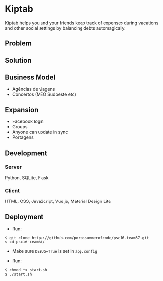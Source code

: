 # Kiptab

Kiptab helps you and your friends keep track of expenses during vacations and other social settings
by balancing debts automagically.

## Problem

## Solution

## Business Model

- Agências de viagens
- Concertos (MEO Sudoeste etc)

## Expansion

- Facebook login
- Groups
- Anyone can update in sync
- Portagens

## Development


### Server

Python, SQLite, Flask

### Client

HTML, CSS, JavaScript, Vue.js, Material Design Lite

## Deployment

- Run:

```
$ git clone https://github.com/portosummerofcode/psc16-team37.git
$ cd psc16-team37/
```

- Make sure `DEBUG=True` is set in `app.config`

- Run:

```
$ chmod +x start.sh
$ ./start.sh
```
